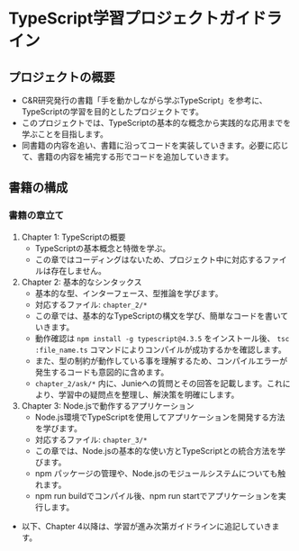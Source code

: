 # TypeScript学習プロジェクトガイドライン

## プロジェクトの概要

- C&R研究発行の書籍「手を動かしながら学ぶTypeScript」を参考に、TypeScriptの学習を目的としたプロジェクトです。
- このプロジェクトでは、TypeScriptの基本的な概念から実践的な応用までを学ぶことを目指します。
- 同書籍の内容を追い、書籍に沿ってコードを実装していきます。必要に応じて、書籍の内容を補完する形でコードを追加していきます。

## 書籍の構成

### 書籍の章立て

1. Chapter 1: TypeScriptの概要
   - TypeScriptの基本概念と特徴を学ぶ。
   - この章ではコーディングはないため、プロジェクト中に対応するファイルは存在しません。
2. Chapter 2: 基本的なシンタックス
   - 基本的な型、インターフェース、型推論を学びます。
   - 対応するファイル: `chapter_2/*` 
   - この章では、基本的なTypeScriptの構文を学び、簡単なコードを書いていきます。
   - 動作確認は `npm install -g typescript@4.3.5` をインストール後、 `tsc :file_name.ts` コマンドによりコンパイルが成功するかを確認します。
   - また、型の制約が動作している事を理解するため、コンパイルエラーが発生するコードも意図的に含めます。
   - `chapter_2/ask/*` 内に、Junieへの質問とその回答を記載します。これにより、学習中の疑問点を整理し、解決策を明確にします。
3. Chapter 3: Node.jsで動作するアプリケーション
   - Node.js環境でTypeScriptを使用してアプリケーションを開発する方法を学びます。
   - 対応するファイル: `chapter_3/*`
   - この章では、Node.jsの基本的な使い方とTypeScriptとの統合方法を学びます。
   - npm パッケージの管理や、Node.jsのモジュールシステムについても触れます。
   - npm run buildでコンパイル後、npm run startでアプリケーションを実行します。

- 以下、Chapter 4以降は、学習が進み次第ガイドラインに追記していきます。